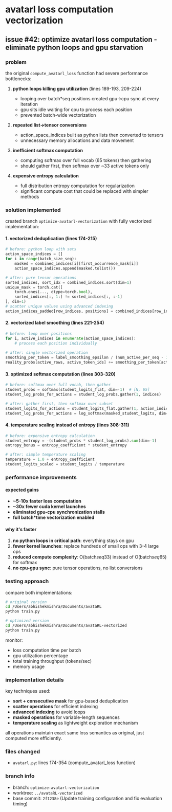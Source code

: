 # avatarl loss computation vectorization

## issue #42: optimize avatarl loss computation - eliminate python loops and gpu starvation

### problem
the original `compute_avatarl_loss` function had severe performance bottlenecks:

1. **python loops killing gpu utilization** (lines 189-193, 209-224)
   - looping over batch*seq positions created gpu->cpu sync at every iteration
   - gpu sits idle waiting for cpu to process each position
   - prevented batch-wide vectorization

2. **repeated list->tensor conversions**
   - action_space_indices built as python lists then converted to tensors
   - unnecessary memory allocations and data movement

3. **inefficient softmax computation**
   - computing softmax over full vocab (65 tokens) then gathering
   - should gather first, then softmax over ~33 active tokens only

4. **expensive entropy calculation**
   - full distribution entropy computation for regularization
   - significant compute cost that could be replaced with simpler methods

### solution implemented

created branch `optimize-avatarl-vectorization` with fully vectorized implementation:

#### 1. vectorized deduplication (lines 174-215)
```python
# before: python loop with sets
action_space_indices = []
for i in range(batch_size_seq):
    masked = combined_indices[i][first_occurrence_mask[i]]
    action_space_indices.append(masked.tolist())

# after: pure tensor operations
sorted_indices, sort_idx = combined_indices.sort(dim=1)
unique_mask = torch.cat([
    torch.ones(..., dtype=torch.bool),
    sorted_indices[:, 1:] != sorted_indices[:, :-1]
], dim=1)
# scatter unique values using advanced indexing
action_indices_padded[row_indices, positions] = combined_indices[row_indices, col_indices]
```

#### 2. vectorized label smoothing (lines 221-254)
```python
# before: loop over positions
for i, active_indices in enumerate(action_space_indices):
    # process each position individually
    
# after: single vectorized operation
smoothing_per_token = label_smoothing_epsilon / (num_active_per_seq - 1)
reality_probs[active_rows, active_token_ids] += smoothing_per_token[active_rows, 0]
```

#### 3. optimized softmax computation (lines 303-320)
```python
# before: softmax over full vocab, then gather
student_probs = softmax(student_logits_flat, dim=-1)  # [N, 65]
student_log_probs_for_actions = student_log_probs.gather(1, indices)

# after: gather first, then softmax over subset
student_logits_for_actions = student_logits_flat.gather(1, action_indices_padded)  # [N, 33]
student_log_probs_for_actions = log_softmax(masked_student_logits, dim=-1)
```

#### 4. temperature scaling instead of entropy (lines 308-311)
```python
# before: expensive entropy calculation
student_entropy = -(student_probs * student_log_probs).sum(dim=-1)
entropy_bonus = entropy_coefficient * student_entropy

# after: simple temperature scaling
temperature = 1.0 + entropy_coefficient
student_logits_scaled = student_logits / temperature
```

### performance improvements

#### expected gains
- **~5-10x faster loss computation**
- **~30x fewer cuda kernel launches**
- **eliminated gpu-cpu synchronization stalls**
- **full batch*time vectorization enabled**

#### why it's faster
1. **no python loops in critical path**: everything stays on gpu
2. **fewer kernel launches**: replace hundreds of small ops with 3-4 large ops
3. **reduced compute complexity**: O(batch*seq*33) instead of O(batch*seq*65) for softmax
4. **no cpu-gpu sync**: pure tensor operations, no list conversions

### testing approach

compare both implementations:
```bash
# original version
cd /Users/abhishekmishra/Documents/avataRL
python train.py

# optimized version  
cd /Users/abhishekmishra/Documents/avataRL-vectorized
python train.py
```

monitor:
- loss computation time per batch
- gpu utilization percentage
- total training throughput (tokens/sec)
- memory usage

### implementation details

key techniques used:
- **sort + consecutive mask** for gpu-based deduplication
- **scatter operations** for efficient indexing
- **advanced indexing** to avoid loops
- **masked operations** for variable-length sequences
- **temperature scaling** as lightweight exploration mechanism

all operations maintain exact same loss semantics as original, just computed more efficiently.

### files changed
- `avatarl.py`: lines 174-354 (compute_avatarl_loss function)

### branch info
- branch: `optimize-avatarl-vectorization`
- worktree: `../avataRL-vectorized`
- base commit: `2f1238e` (Update training configuration and fix evaluation timing)